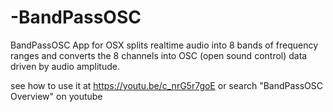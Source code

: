 # -BandPassOSC

BandPassOSC App for OSX splits realtime audio into 8 bands of frequency ranges and converts the 8 channels into OSC (open sound control) data driven by audio amplitude. 

see how to use it at https://youtu.be/c_nrG5r7goE  or search "BandPassOSC Overview" on youtube
